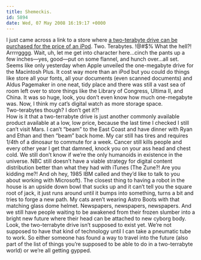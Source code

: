 ```yaml
---
title: Shemeckis.
id: 5894
date: Wed, 07 May 2008 16:19:17 +0000
---
```


I just came across a link to a store where [a two-terabyte drive can be purchased for the price of an iPod](http://www.buy.com/prod/western-digital-my-book-premium-edition-ii-2tb-triple-interface-usb-2/q/loc/101/205075640.html). Two. Terabytes. !@#$% What the hell?! Arrrrgggg. Wait, uh, let me get into character here…cinch the pants up a few inches—yes, good—put on some flannel, and hunch over…all set.  
 Seems like only yesterday when Apple unveiled the one-megabyte drive for the Macintosh Plus. It cost way more than an iPod but you could do things like store all your fonts, all your documents (even scanned documents) and Aldus Pagemaker in one neat, tidy place and there was still a vast sea of room left over to store things like the Library of Congress, Ultima II, and China. It was so huge, look, you don’t even know how much one-megabyte was. Now, I think my cat’s digital watch as more storage space.  
 Two-terabytes though? I don’t get it?!  
 How is it that a two-terrabyte drive is just another commonly available product available at a low, low price, because the last time I checked I still can’t visit Mars. I can’t “beam” to the East Coast and have dinner with Ryan and Ethan and then “beam” back home. My car still has tires and requires 1/4th of a dinosaur to commute for a week. Cancer still kills people and every other year I get that damned, knock you on your ass head and chest cold. We still don’t know if we’re the only humanoids in existence in the universe. <span class="caps">NBC</span> still doesn’t have a viable strategy for digital content distribution better than what they had with iTunes (The Zune?! Are you kidding me?! And oh hey, 1985 <span class="caps">IBM</span> called and they’d like to talk to you about working with Microsoft). The closest thing to having a robot in the house is an upside down bowl that sucks up and it can’t tell you the square root of jack, it just runs around until it bumps into something, turns a bit and tries to forge a new path. My cats aren’t wearing Astro Boots with that matching glass dome helmet. Newspapers, newspapers, newspapers. And we still have people waiting to be awakened from their frozen slumber into a bright new future where their head can be attached to new cyborg body.  
 Look, the two-terrabyte drive isn’t supposed to exist yet. We’re not supposed to have that kind of technology until I can take a pneumatic tube to work. So either someone has found a way to travel into the future (also part of the list of things you’re supposed to be able to do in a two-terrabyte world) or we’re all getting gypped.


